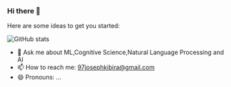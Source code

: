 ### Hi there 👋




Here are some ideas to get you started:

![ GitHub stats](https://github-readme-stats.vercel.app/api?username=97joseph&show_icons=true&theme=radical)
 
- 💬 Ask me about ML,Cognitive Science,Natural Language Processing and AI
- 📫 How to reach me: 97josephkibira@gmail.com
- 😄 Pronouns: ...


